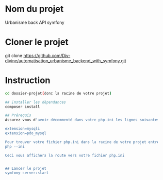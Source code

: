 # Nom du projet
Urbanisme back API symfony

# Cloner le projet
git clone https://github.com/Div-divine/automatisation_urbanisme_backend_with_symfony.git

# Instruction

```bash
cd dossier-projet(donc la racine de votre projet)

## Installer les dépendances
composer install

## Prérequis
Assurez vous d'avoir décommenté dans votre php.ini les lignes suivantes en enlevant le point virgule devant:

extension=mysqli
extension=pdo_mysql

Pour trouver votre fichier php.ini dans la racine de votre projet entrez
php --ini

Ceci vous affichera la route vers votre fichier php.ini


## Lancer le projet
symfony server:start

